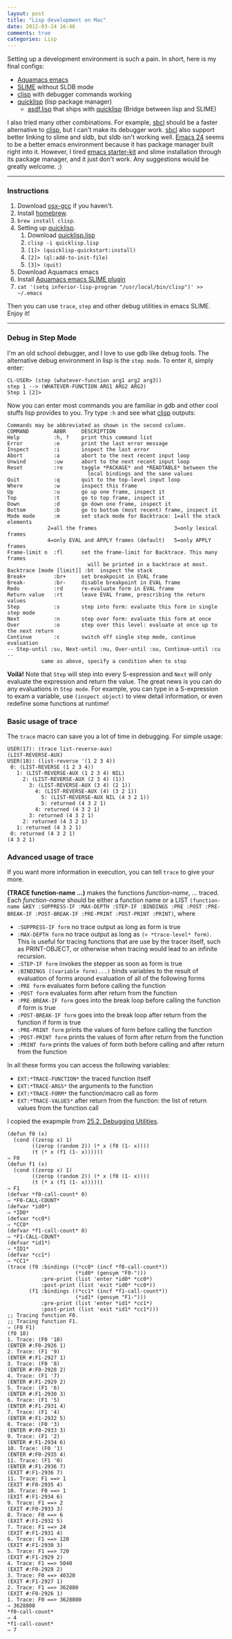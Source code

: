 ```yaml
---
layout: post
title: "Lisp development on Mac"
date: 2012-03-24 16:46
comments: true
categories: Lisp
---
```


Setting up a development environment is such a pain. In short, here is my final
configs:

* [Aquamacs emacs][aquamacs]
* [SLIME] without SLDB mode
* [clisp] with debugger commands working
* [quicklisp][quicklisp] (lisp package manager)
  * [asdf.lisp] that ships with [quicklisp][quicklisp] (Bridge between lisp and
    SLIME)

I also tried many other combinations. For example, [sbcl] should be a faster
alternative to [clisp], but I can't make its debugger work. [sbcl] also support
better linking to slime and sldb, but sldb isn't working well. [Emacs 24] seems to
be a better emacs environment because it has package manager built right into
it. However, I tired [emacs starter-kit] and slime installation through its
package manager, and it just don't work. Any suggestions would be greatly
welcome. ;)

* * *

### Instructions

1. Download [osx-gcc] if you haven't.
2. Install [homebrew].
3. `brew install clisp`.
4. Setting up [quicklisp].
    1. Download [quicklisp.lisp][quicklisp]
    2. `clisp -i quicklisp.lisp`
    3. `[1]> (quicklisp-quickstart:install)`
    4. `[2]> (ql:add-to-init-file)`
    5. `[3]> (quit)`
5. Download Aquamacs emacs
6. Install [Aquamacs emacs SLIME plugin][slime plugin]
7. `cat '(setq inferior-lisp-program "/usr/local/bin/clisp")' >> ~/.emacs`

Then you can use `trace`, `step` and other debug utilities in emacs SLIME. Enjoy
it!

* * *

### Debug in Step Mode

I'm an old school debugger, and I love to use gdb like debug tools. The
alternative debug environment in lisp is the `step mode`. To enter it, simply
enter:

    CL-USER> (step (whatever-function arg1 arg2 arg3))
    step 1 --> (WHATEVER-FUNCTION ARG1 ARG2 ARG3)
    Step 1 [2]>

Now you can enter most commands you are familiar in gdb and other cool stuffs
lisp provides to you. Try type `:h` and see what [clisp] outputs:

~~~~~
Commands may be abbreviated as shown in the second column.
COMMAND        ABBR     DESCRIPTION
Help           :h, ?    print this command list
Error          :e       print the last error message
Inspect        :i       inspect the last error
Abort          :a       abort to the next recent input loop
Unwind         :uw      abort to the next recent input loop
Reset          :re      toggle *PACKAGE* and *READTABLE* between the
                          local bindings and the sane values
Quit           :q       quit to the top-level input loop
Where          :w       inspect this frame
Up             :u       go up one frame, inspect it
Top            :t       go to top frame, inspect it
Down           :d       go down one frame, inspect it
Bottom         :b       go to bottom (most recent) frame, inspect it
Mode mode      :m       set stack mode for Backtrace: 1=all the stack elements
             2=all the frames                         3=only lexical frames
             4=only EVAL and APPLY frames (default)   5=only APPLY frames
Frame-limit n  :fl      set the frame-limit for Backtrace. This many frames
                          will be printed in a backtrace at most.
Backtrace [mode [limit]] :bt  inspect the stack
Break+         :br+     set breakpoint in EVAL frame
Break-         :br-     disable breakpoint in EVAL frame
Redo           :rd      re-evaluate form in EVAL frame
Return value   :rt      leave EVAL frame, prescribing the return values
Step           :s       step into form: evaluate this form in single step mode
Next           :n       step over form: evaluate this form at once
Over           :o       step over this level: evaluate at once up to the next return
Continue       :c       switch off single step mode, continue evaluation
-- Step-until :su, Next-until :nu, Over-until :ou, Continue-until :cu --
           same as above, specify a condition when to stop
~~~~~

**Voilà!** Note that `Step` will step into every S-expression and `Next` will
only evaluate the expression and return the value. The great news is you can
do any evaluations in `Step mode`. For example, you can type in a S-expression
to exam a variable, use `(inspect object)` to view detail information, or even
redefine some functions at runtime!

### Basic usage of trace

The `trace` macro can save you a lot of time in debugging. For simple usage:

~~~~~
USER(17): (trace list-reverse-aux)
(LIST-REVERSE-AUX)
USER(18): (list-reverse '(1 2 3 4))
 0: (LIST-REVERSE (1 2 3 4))
   1: (LIST-REVERSE-AUX (1 2 3 4) NIL)
     2: (LIST-REVERSE-AUX (2 3 4) (1))
       3: (LIST-REVERSE-AUX (3 4) (2 1))
         4: (LIST-REVERSE-AUX (4) (3 2 1))
           5: (LIST-REVERSE-AUX NIL (4 3 2 1))
           5: returned (4 3 2 1)
         4: returned (4 3 2 1)
       3: returned (4 3 2 1)
     2: returned (4 3 2 1)
   1: returned (4 3 2 1)
 0: returned (4 3 2 1)
(4 3 2 1)
~~~~~

### Advanced usage of trace

If you want more information in execution, you can tell `trace` to give your
more. 

**(TRACE function-name ...)** makes the functions *function-name*, ... traced. Each *function-name* should be either a function name or a LIST `(function-name &KEY :SUPPRESS-IF :MAX-DEPTH :STEP-IF :BINDINGS :PRE :POST :PRE-BREAK-IF :POST-BREAK-IF :PRE-PRINT :POST-PRINT :PRINT)`, where

* `:SUPPRESS-IF form`
      no trace output as long as form is true
* `:MAX-DEPTH form`
      no trace output as long as `(> *trace-level* form)`. This is useful for
      tracing functions that are use by the tracer itself, such as PRINT-OBJECT,
      or otherwise when tracing would lead to an infinite recursion.
* `:STEP-IF form`
      invokes the stepper as soon as form is true
* `:BINDINGS ((variable form)...)`
      binds variables to the result of evaluation of forms around evaluation of
      all of the following forms
* `:PRE form`
      evaluates form before calling the function
* `:POST form`
      evaluates form after return from the function
* `:PRE-BREAK-IF form`
      goes into the break loop before calling the function if form is true
* `:POST-BREAK-IF form`
      goes into the break loop after return from the function if form is true
* `:PRE-PRINT form`
      prints the values of form before calling the function
* `:POST-PRINT form`
      prints the values of form after return from the function
* `:PRINT form`
      prints the values of form both before calling and after return from the function


In all these forms you can access the following variables:


* `EXT:*TRACE-FUNCTION*`
      the traced function itself
* `EXT:*TRACE-ARGS*`
      the arguments to the function
* `EXT:*TRACE-FORM*`
      the function/macro call as form
* `EXT:*TRACE-VALUES*`
      after return from the function: the list of return values from the function call

I copied the exapmple from [25.2. Debugging Utilities](http://www.clisp.org/impnotes/debugger.html#trace-call-id).

~~~~~
(defun f0 (x)
  (cond ((zerop x) 1)
        ((zerop (random 2)) (* x (f0 (1- x))))
        (t (* x (f1 (1- x))))))
⇒ F0
(defun f1 (x)
  (cond ((zerop x) 1)
        ((zerop (random 2)) (* x (f0 (1- x))))
        (t (* x (f1 (1- x))))))
⇒ F1
(defvar *f0-call-count* 0)
⇒ *F0-CALL-COUNT*
(defvar *id0*)
⇒ *ID0*
(defvar *cc0*)
⇒ *CC0*
(defvar *f1-call-count* 0)
⇒ *F1-CALL-COUNT*
(defvar *id1*)
⇒ *ID1*
(defvar *cc1*)
⇒ *CC1*
(trace (f0 :bindings ((*cc0* (incf *f0-call-count*))
                      (*id0* (gensym "F0-")))
           :pre-print (list 'enter *id0* *cc0*)
           :post-print (list 'exit *id0* *cc0*))
       (f1 :bindings ((*cc1* (incf *f1-call-count*))
                      (*id1* (gensym "F1-")))
           :pre-print (list 'enter *id1* *cc1*)
           :post-print (list 'exit *id1* *cc1*)))
;; Tracing function F0.
;; Tracing function F1.
⇒ (F0 F1)
(f0 10)
1. Trace: (F0 '10)
(ENTER #:F0-2926 1)
2. Trace: (F1 '9)
(ENTER #:F1-2927 1)
3. Trace: (F0 '8)
(ENTER #:F0-2928 2)
4. Trace: (F1 '7)
(ENTER #:F1-2929 2)
5. Trace: (F1 '6)
(ENTER #:F1-2930 3)
6. Trace: (F1 '5)
(ENTER #:F1-2931 4)
7. Trace: (F1 '4)
(ENTER #:F1-2932 5)
8. Trace: (F0 '3)
(ENTER #:F0-2933 3)
9. Trace: (F1 '2)
(ENTER #:F1-2934 6)
10. Trace: (F0 '1)
(ENTER #:F0-2935 4)
11. Trace: (F1 '0)
(ENTER #:F1-2936 7)
(EXIT #:F1-2936 7)
11. Trace: F1 ==> 1
(EXIT #:F0-2935 4)
10. Trace: F0 ==> 1
(EXIT #:F1-2934 6)
9. Trace: F1 ==> 2
(EXIT #:F0-2933 3)
8. Trace: F0 ==> 6
(EXIT #:F1-2932 5)
7. Trace: F1 ==> 24
(EXIT #:F1-2931 4)
6. Trace: F1 ==> 120
(EXIT #:F1-2930 3)
5. Trace: F1 ==> 720
(EXIT #:F1-2929 2)
4. Trace: F1 ==> 5040
(EXIT #:F0-2928 2)
3. Trace: F0 ==> 40320
(EXIT #:F1-2927 1)
2. Trace: F1 ==> 362880
(EXIT #:F0-2926 1)
1. Trace: F0 ==> 3628800
⇒ 3628800
*f0-call-count*
⇒ 4
*f1-call-count*
⇒ 7
~~~~~

[aquamacs]: http://aquamacs.org/
[SLIME]: http://common-lisp.net/project/slime/
[clisp]: http://www.clisp.org/
[quicklisp]: http://www.quicklisp.org/beta/
[asdf.lisp]: http://www.cliki.net/asdf
[sbcl]: http://www.sbcl.org/
[osx-gcc]: https://github.com/kennethreitz/osx-gcc-installer
[homebrew]: http://mxcl.github.com/homebrew/
[slime plugin]: http://braeburn.aquamacs.org/plugins/
[Emacs 24]: http://emacsformacosx.com/builds
[emacs starter-kit]: https://github.com/technomancy/emacs-starter-kit

